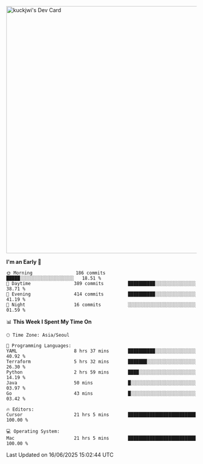 <a href="https://app.daily.dev/kuckhwancho"><img src="https://api.daily.dev/devcards/v2/efef39c8028947428b3c0b486b9cd9b6.png?r=iz2&type=wide" width="652" alt="kuckjwi's Dev Card"/></a>

<!--START_SECTION:waka-->
**I'm an Early 🐤** 

```text
🌞 Morning                186 commits         █████░░░░░░░░░░░░░░░░░░░░   18.51 % 
🌆 Daytime                389 commits         ██████████░░░░░░░░░░░░░░░   38.71 % 
🌃 Evening                414 commits         ██████████░░░░░░░░░░░░░░░   41.19 % 
🌙 Night                  16 commits          ░░░░░░░░░░░░░░░░░░░░░░░░░   01.59 % 
```


📊 **This Week I Spent My Time On** 

```text
🕑︎ Time Zone: Asia/Seoul

💬 Programming Languages: 
YAML                     8 hrs 37 mins       ██████████░░░░░░░░░░░░░░░   40.92 % 
Terraform                5 hrs 32 mins       ███████░░░░░░░░░░░░░░░░░░   26.30 % 
Python                   2 hrs 59 mins       ████░░░░░░░░░░░░░░░░░░░░░   14.19 % 
Java                     50 mins             █░░░░░░░░░░░░░░░░░░░░░░░░   03.97 % 
Go                       43 mins             █░░░░░░░░░░░░░░░░░░░░░░░░   03.42 % 

🔥 Editors: 
Cursor                   21 hrs 5 mins       █████████████████████████   100.00 % 

💻 Operating System: 
Mac                      21 hrs 5 mins       █████████████████████████   100.00 % 
```


 Last Updated on 16/06/2025 15:02:44 UTC
<!--END_SECTION:waka-->

